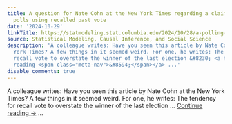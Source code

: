 ```yaml
---
title: A question for Nate Cohn at the New York Times regarding a claim about adjusting
  polls using recalled past vote
date: '2024-10-29'
linkTitle: https://statmodeling.stat.columbia.edu/2024/10/28/a-polling-question-for-nate-cohn-at-the-new-york-times/
source: Statistical Modeling, Causal Inference, and Social Science
description: 'A colleague writes: Have you seen this article by Nate Cohn at the New
  York Times? A few things in it seemed weird. For one, he writes: The tendency for
  recall vote to overstate the winner of the last election &#8230; <a href="https://statmodeling.stat.columbia.edu/2024/10/28/a-polling-question-for-nate-cohn-at-the-new-york-times/">Continue
  reading <span class="meta-nav">&#8594;</span></a> ...'
disable_comments: true
---
```

A colleague writes: Have you seen this article by Nate Cohn at the New York Times? A few things in it seemed weird. For one, he writes: The tendency for recall vote to overstate the winner of the last election &#8230; <a href="https://statmodeling.stat.columbia.edu/2024/10/28/a-polling-question-for-nate-cohn-at-the-new-york-times/">Continue reading <span class="meta-nav">&#8594;</span></a> ...